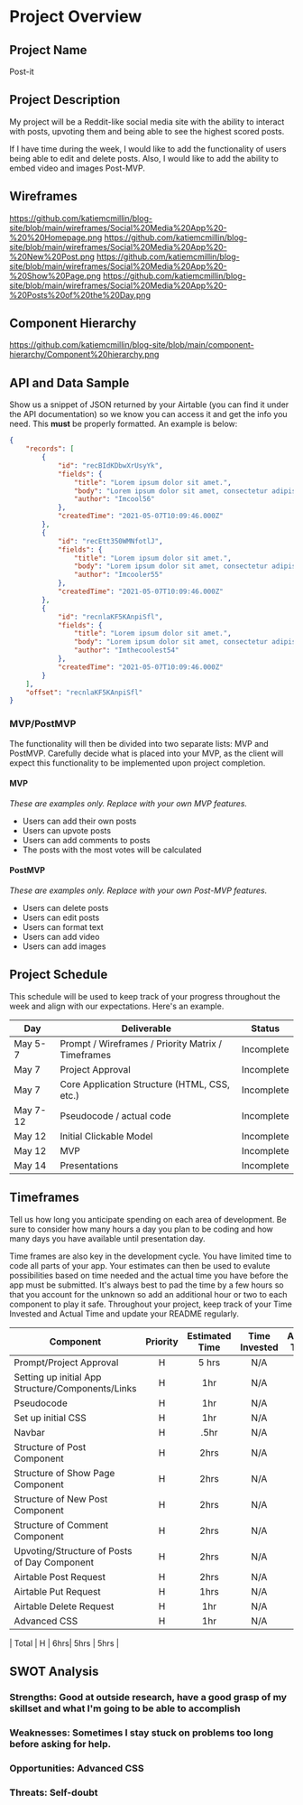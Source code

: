 # Project Overview

## Project Name

Post-it

## Project Description

My project will be a Reddit-like social media site with the ability to interact with posts, upvoting them and being able to see the highest scored posts.

If I have time during the week, I would like to add the functionality of users being able to edit and delete posts. Also, I would like to add the ability to embed video and images Post-MVP.

## Wireframes

https://github.com/katiemcmillin/blog-site/blob/main/wireframes/Social%20Media%20App%20-%20%20Homepage.png
https://github.com/katiemcmillin/blog-site/blob/main/wireframes/Social%20Media%20App%20-%20New%20Post.png
https://github.com/katiemcmillin/blog-site/blob/main/wireframes/Social%20Media%20App%20-%20Show%20Page.png
https://github.com/katiemcmillin/blog-site/blob/main/wireframes/Social%20Media%20App%20-%20Posts%20of%20the%20Day.png


## Component Hierarchy

https://github.com/katiemcmillin/blog-site/blob/main/component-hierarchy/Component%20hierarchy.png

## API and Data Sample

Show us a snippet of JSON returned by your Airtable (you can find it under the API documentation) so we know you can access it and get the info you need. This __must__ be properly formatted. An example is below:

```json
{
    "records": [
        {
            "id": "recBIdKDbwXrUsyYk",
            "fields": {
                "title": "Lorem ipsum dolor sit amet.",
                "body": "Lorem ipsum dolor sit amet, consectetur adipiscing elit. Nunc aliquam eleifend tristique. Sed congue fringilla nisi at varius. In lacus nunc, sodales ...",
                "author": "Imcool56"
            },
            "createdTime": "2021-05-07T10:09:46.000Z"
        },
        {
            "id": "recEtt350WMNfotlJ",
            "fields": {
                "title": "Lorem ipsum dolor sit amet.",
                "body": "Lorem ipsum dolor sit amet, consectetur adipiscing elit. Nunc aliquam eleifend tristique. Sed congue fringilla nisi at varius. In lacus nunc, sodales ...",
                "author": "Imcooler55"
            },
            "createdTime": "2021-05-07T10:09:46.000Z"
        },
        {
            "id": "recnlaKF5KAnpiSfl",
            "fields": {
                "title": "Lorem ipsum dolor sit amet.",
                "body": "Lorem ipsum dolor sit amet, consectetur adipiscing elit. Nunc aliquam eleifend tristique. Sed congue fringilla nisi at varius. In lacus nunc, sodales ...",
                "author": "Imthecoolest54"
            },
            "createdTime": "2021-05-07T10:09:46.000Z"
        }
    ],
    "offset": "recnlaKF5KAnpiSfl"
}
```

### MVP/PostMVP

The functionality will then be divided into two separate lists: MVP and PostMVP.  Carefully decide what is placed into your MVP, as the client will expect this functionality to be implemented upon project completion.  

#### MVP 
*These are examples only. Replace with your own MVP features.*

- Users can add their own posts
- Users can upvote posts
- Users can add comments to posts
- The posts with the most votes will be calculated 

#### PostMVP  
*These are examples only. Replace with your own Post-MVP features.*


- Users can delete posts
- Users can edit posts
- Users can format text
- Users can add video
- Users can add images

## Project Schedule

This schedule will be used to keep track of your progress throughout the week and align with our expectations. Here's an example.

|  Day | Deliverable | Status
|---|---| ---|
|May 5-7| Prompt / Wireframes / Priority Matrix / Timeframes | Incomplete
|May 7| Project Approval | Incomplete
|May 7| Core Application Structure (HTML, CSS, etc.) | Incomplete
|May 7-12| Pseudocode / actual code | Incomplete
|May 12| Initial Clickable Model  | Incomplete
|May 12| MVP | Incomplete
|May 14| Presentations | Incomplete

## Timeframes

Tell us how long you anticipate spending on each area of development. Be sure to consider how many hours a day you plan to be coding and how many days you have available until presentation day.

Time frames are also key in the development cycle.  You have limited time to code all parts of your app.  Your estimates can then be used to evalute possibilities based on time needed and the actual time you have before the app must be submitted. It's always best to pad the time by a few hours so that you account for the unknown so add an additional hour or two to each component to play it safe. Throughout your project, keep track of your Time Invested and Actual Time and update your README regularly.

| Component | Priority | Estimated Time | Time Invested | Actual Time |
| --- | :---: |  :---: | :---: | :---: |
| Prompt/Project Approval | H | 5 hrs| N/A | N/A |
| Setting up initial App Structure/Components/Links | H | 1hr| N/A | N/A |
| Pseudocode | H | 1hr| N/A | N/A |
| Set up initial CSS | H | 1hr| N/A | N/A |
| Navbar | H | .5hr| N/A | N/A |
| Structure of Post Component | H | 2hrs| N/A | N/A |
| Structure of Show Page Component | H | 2hrs| N/A | N/A |
| Structure of New Post Component | H | 2hrs| N/A | N/A |
| Structure of Comment Component | H | 2hrs| N/A | N/A |
| Upvoting/Structure of Posts of Day Component | H | 2hrs| N/A | N/A |
| Airtable Post Request | H | 2hrs| N/A | N/A |
| Airtable Put Request | H | 1hrs| N/A | N/A |
| Airtable Delete Request | H | 1hr| N/A | N/A |
| Advanced CSS | H | 1hr| N/A | N/A |

| Total | H | 6hrs| 5hrs | 5hrs |

## SWOT Analysis

### Strengths: Good at outside research, have a good grasp of my skillset and what I'm going to be able to accomplish

### Weaknesses: Sometimes I stay stuck on problems too long before asking for help.

### Opportunities: Advanced CSS

### Threats: Self-doubt
